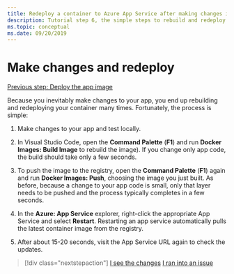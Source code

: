 ```yaml
---
title: Redeploy a container to Azure App Service after making changes in Visual Studio Code
description: Tutorial step 6, the simple steps to rebuild and redeploy a container image.
ms.topic: conceptual
ms.date: 09/20/2019
---
```


# Make changes and redeploy

[Previous step: Deploy the app image](tutorial-vscode-docker-node-05.md)

Because you inevitably make changes to your app, you end up rebuilding and redeploying your container many times. Fortunately, the process is simple:

1. Make changes to your app and test locally.

1. In Visual Studio Code, open the **Command Palette** (**F1**) and run **Docker Images: Build Image** to rebuild the image). If you change only app code, the build should take only a few seconds.

1. To push the image to the registry, open the **Command Palette** (**F1**) again and run **Docker Images: Push**, choosing the image you just built. As before, because a change to your app code is small, only that layer needs to be pushed and the process typically completes in a few seconds.

1. In the **Azure: App Service** explorer, right-click the appropriate App Service and select **Restart**. Restarting an app service automatically pulls the latest container image from the registry.

1. After about 15-20 seconds, visit the App Service URL again to check the updates.

> [!div class="nextstepaction"]
> [I see the changes](tutorial-vscode-docker-node-07.md) [I ran into an issue](https://www.research.net/r/PWZWZ52?tutorial=node-deployment-docker-extension&step=deploy-changes)
